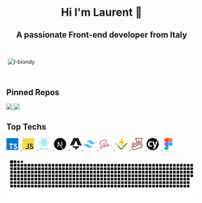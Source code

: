 <h1 align="center">Hi I'm Laurent 👋</h1>

<h2 align="center">A passionate Front-end developer from Italy</h2>

<br>

<!-- GITHUB STATS -->
<p>
  &nbsp;<img
    align="center"
    src="https://github-readme-stats.vercel.app/api?username=l-blondy&show_icons=true&locale=en"
    alt="l-blondy"
  />
</p>

<br>

<!-- MY REPOS -->

## Pinned Repos

<a href="https://github.com/L-Blondy/tw-colors" target="_blank" rel="noreferrer">
  <picture>
    <source media="(prefers-color-scheme: dark)" srcset='https://github-readme-stats.vercel.app/api/pin/?username=L-Blondy&repo=tw-colors&border_color=87ceeb40&bg_color=161b24&title_color=f5f5f5&icon_color=87ceeb&text_color=cccccc'>
    <source media="(prefers-color-scheme: light)" srcset='https://github-readme-stats.vercel.app/api/pin/?username=L-Blondy&repo=tw-colors&border_color=2986cc60&bg_color=ffffff&title_color=106eb5&text_color=8B949E&icon_color=2986cc'>
    <img src='https://github-readme-stats.vercel.app/api/pin/?username=L-Blondy&repo=tw-colors&border_color=2986cc60&bg_color=ffffff&title_color=106eb5&text_color=8B949E&icon_color=2986cc'>
  </picture>
</a>
<a href="https://github.com/L-Blondy/up-fetch" target="_blank" rel="noreferrer">
  <picture>
    <source media="(prefers-color-scheme: dark)" srcset='https://github-readme-stats.vercel.app/api/pin/?username=L-Blondy&repo=up-fetch&border_color=87ceeb40&bg_color=161b24&title_color=f5f5f5&icon_color=87ceeb&text_color=cccccc'>
    <source media="(prefers-color-scheme: light)" srcset='https://github-readme-stats.vercel.app/api/pin/?username=L-Blondy&repo=up-fetch&border_color=2986cc60&bg_color=ffffff&title_color=106eb5&text_color=8B949E&icon_color=2986cc'>
    <img src='https://github-readme-stats.vercel.app/api/pin/?username=L-Blondy&repo=up-fetch&border_color=2986cc60&bg_color=ffffff&title_color=106eb5&text_color=8B949E&icon_color=2986cc'>
  </picture>
</a>

<br>

<!-- TECHNOLOGIES -->

## Top Techs

<p align="left">
  <a href="https://www.typescriptlang.org/" target="_blank" rel="noreferrer">
    <img
      src="./typescript.svg"
      alt="typescript"
      title="Typescript"
      width="32"
      height="32"
      style='margin-right:6px;'
    />
  </a>
  <a
    href="https://developer.mozilla.org/en-US/docs/Web/JavaScript"
    target="_blank"
    rel="noreferrer"
  >
    <img
      src="./javascript.svg"
      alt="javascript"
      title="Javascript"
      width="32"
      height="32"
      style='margin-right:6px;'
    />
  </a>
	<a href="https://reactjs.org/" target="_blank" rel="noreferrer">
    <img
      src="./react.svg"
      alt="react"
      title="React"
      width="32"
      height="32"
      style='margin-right:6px;'
    />
  </a>
  <a href="https://nextjs.org/" target="_blank" rel="noreferrer">
    <img
      src="./next.svg"
      alt="nextjs"
      title="Next.js"
      width="32"
      height="32"
      style='margin-right:6px;'
    />
  </a>
  <a href="https://astro.build/" target="_blank" rel="noreferrer">
    <picture 
      alt="astro" 
      title="Astro" 
      width="32" 
      height="32" >
      <source media="(prefers-color-scheme: dark)" srcset="./astro-theme-dark.svg">
      <source media="(prefers-color-scheme: light)" srcset="./astro-theme-light.svg">
      <img 
        alt="github contribution grid snake animation" src="./astro-theme-light.svg" 
        alt="astro" 
        title="Astro" 
        width="32" 
        height="32"
      >
    </picture>
  </a>
  <a href="https://tailwindcss.com/" target="_blank" rel="noreferrer">
    <img
      src="./tailwind.svg"
      alt="tailwind"
      title="Tailwind"
      width="32"
      height="32"
      style='margin-right:6px;'
    />
  </a>
  <a href="https://sass-lang.com" target="_blank" rel="noreferrer">
    <img
      src="./sass.svg"
      alt="sass"
      title="SASS"
      width="32"
      height="32"
      style='margin-right:6px;'
    />
  </a>
  <a href=https://vitest.dev/" target="_blank" rel="noreferrer">
    <img
      src="./vitest.svg"
      alt="vitest"
      title="vitest"
      width="32"
      height="32"
      style='margin-right:6px;'
    />
  </a>
  <a href="https://jestjs.io" target="_blank" rel="noreferrer">
    <img
      src="./jest.svg"
      alt="jest"
      title="Jest"
      width="32"
      height="32"
      style='margin-right:6px;'
    />
  </a>
  <a href="https://www.cypress.io" target="_blank" rel="noreferrer">
    <img
      src="./cypress.svg"
      alt="cypress"
      title="Cypress"
      width="32"
      height="32"
      style='margin-right:6px;'
    />
  </a>
  <a href="https://www.figma.com/" target="_blank" rel="noreferrer">
    <img
      src="./figma.svg"
      alt="figma"
      title="Figma"
      width="32"
      height="32"
      style='margin-right:6px;'
    />
  </a>
</p>

<!-- SNAKE -->
<picture>
  <source media="(prefers-color-scheme: dark)" srcset="https://raw.githubusercontent.com/L-Blondy/L-Blondy/snake/snake-dark.svg">
  <source media="(prefers-color-scheme: light)" srcset="https://raw.githubusercontent.com/L-Blondy/L-Blondy/snake/snake.svg">
  <img alt="github contribution grid snake animation" src="https://raw.githubusercontent.com/L-Blondy/L-Blondy/snake/snake.svg">
</picture>
